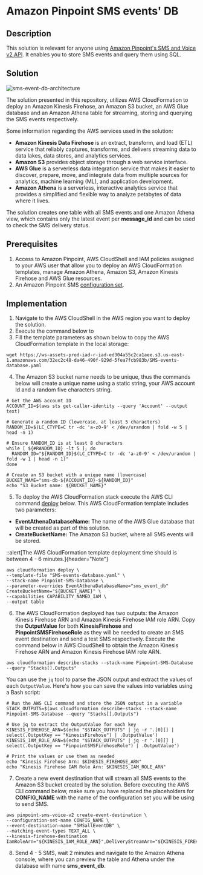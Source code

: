 # Amazon Pinpoint SMS events' DB

## Description

This solution is relevant for anyone using [Amazon Pinpoint's SMS and Voice v2 API](https://docs.aws.amazon.com/pinpoint/latest/apireference_smsvoicev2/Welcome.html). It enables you to store SMS events and query them using SQL.

## Solution

![sms-event-db-architecture](https://github.com/aws-samples/communication-developer-services-reference-architectures/blob/master/cloudformation/Pinpoint_Journey_Copy_Mechanism/PinpointJourneyCopyProcess.png)

The solution presented in this repository, utilizes AWS CloudFormation to deploy an Amazon Kinesis Firehose, an Amazon S3 bucket, an AWS Glue database and an Amazon Athena table for streaming, storing and querying the SMS events respectively.

Some information regarding the AWS services used in the solution:
- **Amazon Kinesis Data Firehose** is an extract, transform, and load (ETL) service that reliably captures, transforms, and delivers streaming data to data lakes, data stores, and analytics services. 
- **Amazon S3** provides object storage through a web service interface.
- **AWS Glue** is a serverless data integration service that makes it easier to discover, prepare, move, and integrate data from multiple sources for analytics, machine learning (ML), and application development.
- **Amazon Athena** is a serverless, interactive analytics service that provides a simplified and flexible way to analyze petabytes of data where it lives.

The solution creates one table with all SMS events and one Amazon Athena view, which contains only the latest event per **message_id** and can be used to check the SMS delivery status.

## Prerequisites

1. Access to Amazon Pinpoint, AWS CloudShell and IAM policies assigned to your AWS user that allow you to deploy an AWS CloudFormation templates, manage Amazon Athena, Amazon S3, Amazon Kinesis Firehose and AWS Glue resources.
2. An Amazon Pinpoint SMS [configuration set](https://docs.aws.amazon.com/sms-voice/latest/userguide/configuration-sets.html).

## Implementation

1. Navigate to the AWS CloudShell in the AWS region you want to deploy the solution. 
2. Execute the command below to 
3. Fill the template parameters as shown below to copy the AWS CloudFormation template in the local storage:

```
wget https://ws-assets-prod-iad-r-iad-ed304a55c2ca1aee.s3.us-east-1.amazonaws.com/32ec2c48-da46-490f-929d-5fea7fcb983b/SMS-events-database.yaml
```
4. The Amazon S3 bucket name needs to be unique, thus the commands below will create a unique name using a static string, your AWS account Id and a random five characters string.

```
# Get the AWS account ID
ACCOUNT_ID=$(aws sts get-caller-identity --query 'Account' --output text)

# Generate a random ID (lowercase, at least 5 characters)
RANDOM_ID=$(LC_CTYPE=C tr -dc 'a-z0-9' < /dev/urandom | fold -w 5 | head -n 1)

# Ensure RANDOM_ID is at least 8 characters
while [ ${#RANDOM_ID} -lt 5 ]; do
  RANDOM_ID="${RANDOM_ID}$(LC_CTYPE=C tr -dc 'a-z0-9' < /dev/urandom | fold -w 1 | head -n 1)"
done

# Create an S3 bucket with a unique name (lowercase)
BUCKET_NAME="sms-db-${ACCOUNT_ID}-${RANDOM_ID}"
echo "S3 Bucket name: ${BUCKET_NAME}"
```

5. To deploy the AWS CloudFormation stack execute the AWS CLI command [deploy](https://docs.aws.amazon.com/cli/latest/reference/cloudformation/deploy/) below. This AWS CloudFormation template includes two parameters:
- **EventAthenaDatabaseName:** The name of the AWS Glue database that will be created as part of this solution.
- **CreateBucketName:** The Amazon S3 bucket, where all SMS events will be stored.

::alert[The AWS CloudFormation template deployment time should is between 4 - 6 minutes.]{header="Note"}

```
aws cloudformation deploy \
--template-file "SMS-events-database.yaml" \
--stack-name Pinpoint-SMS-Database \
--parameter-overrides EventAthenaDatabaseName="sms_event_db" CreateBucketName="${BUCKET_NAME}" \
--capabilities CAPABILITY_NAMED_IAM \
--output table
```

6. The AWS CloudFormation deployed has two outputs: the Amazon Kinesis Firehose ARN and Amazon Kinesis Firehose IAM role ARN. Copy the **OutputValue** for both **KinesisFirehose** and **PinpointSMSFirehoseRole** as they will be needed to create an SMS event destination and send a test SMS respectively. Execute the command below in AWS CloudShell to obtain the Amazon Kinesis Firehose ARN and Amazon Kinesis Firehose IAM role ARN. 

```
aws cloudformation describe-stacks --stack-name Pinpoint-SMS-Database --query "Stacks[].Outputs"
```

You can use the `jq` tool to parse the JSON output and extract the values of each `OutputValue`. Here's how you can save the values into variables using a Bash script:

```
# Run the AWS CLI command and store the JSON output in a variable
STACK_OUTPUTS=$(aws cloudformation describe-stacks --stack-name Pinpoint-SMS-Database --query "Stacks[].Outputs")

# Use jq to extract the OutputValue for each key
KINESIS_FIREHOSE_ARN=$(echo "$STACK_OUTPUTS" | jq -r '.[0][] | select(.OutputKey == "KinesisFirehose") | .OutputValue')
KINESIS_IAM_ROLE_ARN=$(echo "$STACK_OUTPUTS" | jq -r '.[0][] | select(.OutputKey == "PinpointSMSFirehoseRole") | .OutputValue')

# Print the values or use them as needed
echo "Kinesis Firehose Arn: $KINESIS_FIREHOSE_ARN"
echo "Kinesis Firehose IAM Role Arn: $KINESIS_IAM_ROLE_ARN"
```

7. Create a new event destination that will stream all SMS events to the Amazon S3 bucket created by the solution. Before executing the AWS CLI command below, make sure you have replaced the placeholders for **CONFIG_NAME** with the name of the configuration set you will be using to send SMS.

```
aws pinpoint-sms-voice-v2 create-event-destination \
--configuration-set-name CONFIG_NAME \
--event-destination-name "SMSallEventDB" \
--matching-event-types TEXT_ALL \
--kinesis-firehose-destination IamRoleArn="${KINESIS_IAM_ROLE_ARN}",DeliveryStreamArn="${KINESIS_FIREHOSE_ARN}"
```

8. Send 4 - 5 SMS, wait 2 minutes and navigate to the Amazon Athena console, where you can preview the table and Athena under the database with name **sms_event_db**.
